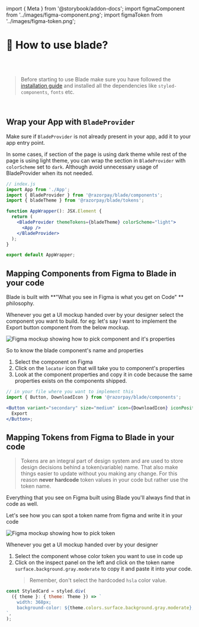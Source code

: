 import { Meta } from '@storybook/addon-docs';
import figmaComponent from '../images/figma-component.png';
import figmaToken from '../images/figma-token.png';

<Meta title="Guides/How to use?" />

# 👀 How to use blade?

<br />
<br />

> Before starting to use Blade make sure you have followed the [installation guide](?path=/docs/guides-how-to-use--docs) and installed all the dependencies like `styled-components`, `fonts` etc.

<br />

## Wrap your App with `BladeProvider`

Make sure if `BladeProvider` is not already present in your app, add it to your app entry point.

In some cases, if section of the page is using dark theme while rest of the page is using light theme, you can wrap the section in `BladeProvider` with `colorScheme` set to `dark`. Although avoid unnecessary usage of BladeProvider when its not needed.

```jsx
// index.js
import App from './App';
import { BladeProvider } from '@razorpay/blade/components';
import { bladeTheme } from '@razorpay/blade/tokens';

function AppWrapper(): JSX.Element {
  return (
    <BladeProvider themeTokens={bladeTheme} colorScheme="light">
      <App />
    </BladeProvider>
  );
}

export default AppWrapper;
```

## Mapping Components from Figma to Blade in your code

Blade is built with **"What you see in Figma is what you get on Code" ** philosophy.

Whenever you get a UI mockup handed over by your designer select the component you want to build. for eg: let's say I want to implement the Export button component from the below mockup.

<img src={figmaComponent} alt="Figma mockup showing how to pick component and it's properties" />

So to know the blade component's name and properties

1. Select the component on Figma
2. Click on the `locator` icon that will take you to component's properties
3. Look at the component properties and copy it in code because the same properties exists on the components shipped.

```jsx
// in your file where you want to implement this
import { Button, DownloadIcon } from '@razorpay/blade/components';

<Button variant="secondary" size="medium" icon={DownloadIcon} iconPosition="left">
  Export
</Button>;
```

## Mapping Tokens from Figma to Blade in your code

> Tokens are an integral part of design system and are used to store design decisions behind a token(variable) name. That also make things easier to update without you making any change. For this reason **never hardcode** token values in your code but rather use the token name.

Everything that you see on Figma built using Blade you'll always find that in code as well.

Let's see how you can spot a token name from figma and write it in your code

<img src={figmaToken} alt="Figma mockup showing how to pick token" />

Whenever you get a UI mockup handed over by your designer

1. Select the component whose color token you want to use in code up
2. Click on the inspect panel on the left and click on the token name `surface.background.gray.moderate` to copy it and paste it into your code.
   > Remember, don't select the hardcoded `hsla` color value.

```jsx
const StyledCard = styled.div(
  ({ theme }: { theme: Theme }) => `
    width: 368px;
    background-color: ${theme.colors.surface.background.gray.moderate};
`,
);
```
